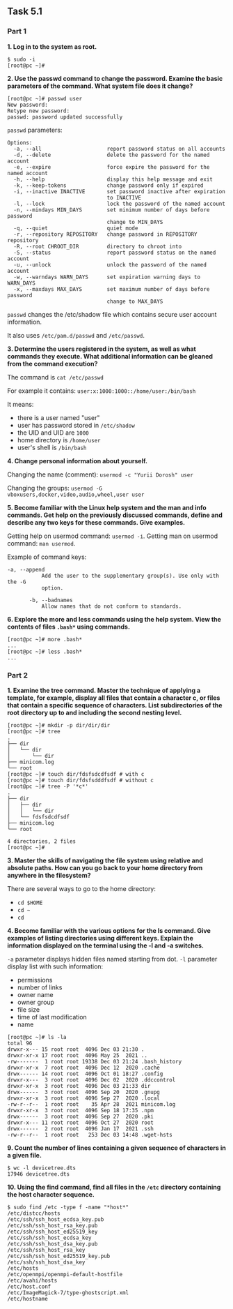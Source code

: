 ## Task 5.1

### Part 1
**1. Log in to the system as root.**
```commandline
$ sudo -i
[root@pc ~]#
```

**2. Use the passwd command to change the password. Examine the basic parameters of the command. What system file does it change?**
```commandline
[root@pc ~]# passwd user
New password: 
Retype new password: 
passwd: password updated successfully
```
`passwd` parameters:
```commandline
Options:
  -a, --all                     report password status on all accounts
  -d, --delete                  delete the password for the named account
  -e, --expire                  force expire the password for the named account
  -h, --help                    display this help message and exit
  -k, --keep-tokens             change password only if expired
  -i, --inactive INACTIVE       set password inactive after expiration
                                to INACTIVE
  -l, --lock                    lock the password of the named account
  -n, --mindays MIN_DAYS        set minimum number of days before password
                                change to MIN_DAYS
  -q, --quiet                   quiet mode
  -r, --repository REPOSITORY   change password in REPOSITORY repository
  -R, --root CHROOT_DIR         directory to chroot into
  -S, --status                  report password status on the named account
  -u, --unlock                  unlock the password of the named account
  -w, --warndays WARN_DAYS      set expiration warning days to WARN_DAYS
  -x, --maxdays MAX_DAYS        set maximum number of days before password
                                change to MAX_DAYS
```
`passwd` changes the /etc/shadow file which contains secure user account information.

It also uses `/etc/pam.d/passwd` and `/etc/passwd`.

**3. Determine the users registered in the system, as well as what commands they execute. What additional information can be gleaned from the command execution?**

The command is `cat /etc/passwd`

For example it contains: `user:x:1000:1000::/home/user:/bin/bash`

It means:

* there is a user named "user"
* user has password stored in `/etc/shadow`
* the UID and UID are `1000`
* home directory is `/home/user`
* user's shell is `/bin/bash`

**4. Change personal information about yourself.**

Changing the name (comment): `usermod -c "Yurii Dorosh" user`

Changing the groups: `usermod -G vboxusers,docker,video,audio,wheel,user user`

**5. Become familiar with the Linux help system and the man and info commands. Get help on the previously discussed commands, define and describe any two keys for these commands. Give examples.**

Getting help on usermod command: `usermod -i`. Getting man on usermod command: `man usermod`.

Example of command keys:
```commandline
-a, --append
           Add the user to the supplementary group(s). Use only with the -G
           option.

       -b, --badnames
           Allow names that do not conform to standards.
```
**6. Explore the more and less commands using the help system. View the contents of files `.bash*` using commands.**
```commandline
[root@pc ~]# more .bash*
...
[root@pc ~]# less .bash*
...
```

### Part 2
**1. Examine the tree command. Master the technique of applying a template, for example, display all files that contain a character c, or files that contain a specific sequence of characters. List subdirectories of the root directory up to and including the second nesting level.**
```commandline
[root@pc ~]# mkdir -p dir/dir/dir
[root@pc ~]# tree
.
├── dir
│   └── dir
│       └── dir
├── minicom.log
└── root
[root@pc ~]# touch dir/fdsfsdcdfsdf # with c
[root@pc ~]# touch dir/fdsfsdddfsdf # without c
[root@pc ~]# tree -P '*c*'
.
├── dir
│   ├── dir
│   │   └── dir
│   └── fdsfsdcdfsdf
├── minicom.log
└── root

4 directories, 2 files
[root@pc ~]# 
```

**3. Master the skills of navigating the file system using relative and absolute paths. How can you go back to your home directory from anywhere in the filesystem?**

There are several ways to go to the home directory:
* `cd $HOME`
* `cd ~`
* `cd`

**4. Become familiar with the various options for the ls command. Give examples of listing directories using different keys. Explain the information displayed on the terminal using the -l and -a switches.**

`-a` parameter displays hidden files named starting from dot. `-l` parameter display list with such information:

* permissions
* number of links
* owner name
* owner group
* file size
* time of last modification
* name

```commandline
[root@pc ~]# ls -la
total 96
drwxr-x--- 15 root root  4096 Dec 03 21:30 .
drwxr-xr-x 17 root root  4096 May 25  2021 ..
-rw-------  1 root root 19338 Dec 03 21:24 .bash_history
drwxr-xr-x  7 root root  4096 Dec 12  2020 .cache
drwx------ 14 root root  4096 Oct 01 18:27 .config
drwxr-x---  3 root root  4096 Dec 02  2020 .ddccontrol
drwxr-xr-x  3 root root  4096 Dec 03 21:33 dir
drwx------  3 root root  4096 Sep 20  2020 .gnupg
drwxr-xr-x  3 root root  4096 Sep 27  2020 .local
-rw-r--r--  1 root root    35 Apr 28  2021 minicom.log
drwxr-xr-x  3 root root  4096 Sep 18 17:35 .npm
drwx------  3 root root  4096 Sep 27  2020 .pki
drwxr-x--- 11 root root  4096 Oct 27  2020 root
drwx------  2 root root  4096 Jan 17  2021 .ssh
-rw-r--r--  1 root root   253 Dec 03 14:48 .wget-hsts
```

**9. Count the number of lines containing a given sequence of characters in a given file.**
```commandline
$ wc -l devicetree.dts 
17946 devicetree.dts
```

**10. Using the find command, find all files in the `/etc` directory containing the host character sequence.**
```commandline
$ sudo find /etc -type f -name "*host*"
/etc/distcc/hosts
/etc/ssh/ssh_host_ecdsa_key.pub
/etc/ssh/ssh_host_rsa_key.pub
/etc/ssh/ssh_host_ed25519_key
/etc/ssh/ssh_host_ecdsa_key
/etc/ssh/ssh_host_dsa_key.pub
/etc/ssh/ssh_host_rsa_key
/etc/ssh/ssh_host_ed25519_key.pub
/etc/ssh/ssh_host_dsa_key
/etc/hosts
/etc/openmpi/openmpi-default-hostfile
/etc/avahi/hosts
/etc/host.conf
/etc/ImageMagick-7/type-ghostscript.xml
/etc/hostname
```